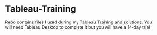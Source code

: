 # Tableau-Training
Repo contains files I used during my Tableau Training and solutions. You will need Tableau Desktop to complete it but you will have a 14-day trial
